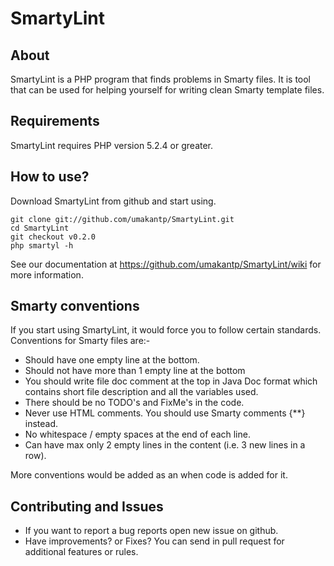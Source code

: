 SmartyLint
==========

About
------------

SmartyLint is a PHP program that finds problems in Smarty files. It is tool that can be used for helping yourself for writing clean Smarty template files.


Requirements
------------

SmartyLint requires PHP version 5.2.4 or greater.

How to use?
------------

Download SmartyLint from github and start using.

    git clone git://github.com/umakantp/SmartyLint.git
    cd SmartyLint
    git checkout v0.2.0
    php smartyl -h

See our documentation at https://github.com/umakantp/SmartyLint/wiki for more information.

Smarty conventions
------------------

If you start using SmartyLint, it would force you to follow certain standards. Conventions for Smarty files are:-

* Should have one empty line at the bottom.
* Should not have more than 1 empty line at the bottom
* You should write file doc comment at the top in Java Doc format which contains short file description and all the variables used.
* There should be no TODO's and FixMe's in the code.
* Never use HTML comments. You should use Smarty comments {**} instead.
* No whitespace / empty spaces at the end of each line.
* Can have max only 2 empty lines in the content (i.e. 3 new lines in a row).

More conventions would be added as an when code is added for it.

Contributing and Issues
-----------------------

* If you want to report a bug reports open new issue on github.
* Have improvements? or Fixes? You can send in pull request for additional features or rules.
